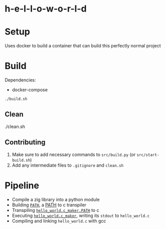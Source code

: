 # h-e-l-l-o-w-o-r-l-d

# Setup
Uses docker to build a container that can build this perfectly normal project

# Build
Dependencies:
  - docker-compose

`./build.sh`

## Clean
./clean.sh

## Contributing
1) Make sure to add necessary commands to `src/build.py` (or `src/start-build.sh`)
2) Add any intermediate files to `.gitignore` and `clean.sh`

# Pipeline
- Compile a zig library into a python module
- Building [`PATH`](PATH/), a [PATH](https://esolangs.org/wiki/PATH) to c transpiler
- Transpiling [`hello_world.c_maker.PATH`](hello_world.c_maker/hello_world.c_maker.PATH) to c
- Executing [`hello_world.c_maker`](hello_world.c_maker/), writing its `stdout` to `hello_world.c`
- Compiling and linking `hello_world.c` with gcc

<!--

I will write more here some day, but for the time being, here is the tldr:
- `h-e-l-l-o-w-o-r-l-d` should, when built, output a single executable which prints `Hello World!` when run
- `h-e-l-l-o-w-o-r-l-d` should take as long as possible to build
- Time added to the build process by non-deterministic effects (like random number generation or installing files from the internet)
  is not counted towards the build time

## Current setup

The process of building is started by running [`build.py`](./build.py).
This is because python is probably the most universal scripting language nowadays, so it should be the entry point.

To clean, run `build.py clean`.

## The *pipeline*

The following is a description of exactly what happens during the build process.
If you add something to the build process, please write that down here.

## Markdown

This uses github-flavored markdown, so to insert a line break
put two spaces at the end of a line.

-->
